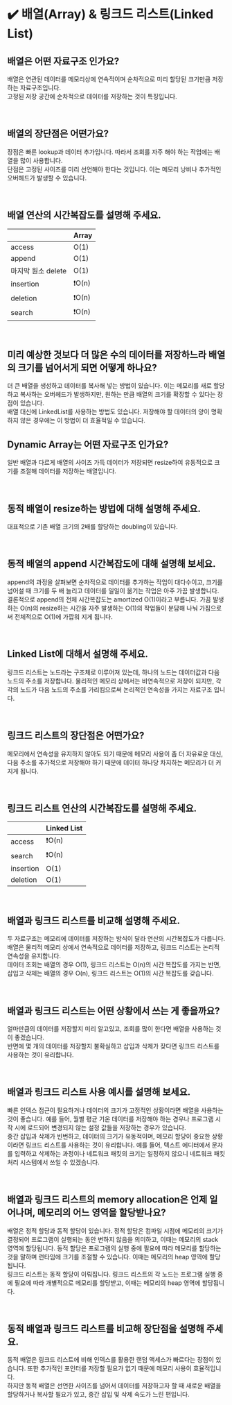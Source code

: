 # ✔️ 배열(Array) & 링크드 리스트(Linked List)

## 배열은 어떤 자료구조 인가요?
배열은 연관된 데이터를 메모리상에 연속적이며 순차적으로 미리 할당된 크기만큼 저장하는 자료구조입니다.<br>
고정된 저장 공간에 순차적으로 데이터를 저장하는 것이 특징입니다.

<br>

## 배열의 장단점은 어떤가요?
장점은 빠른 lookup과 데이터 추가입니다. 따라서 조회를 자주 해야 하는 작업에는 배열을 많이 사용합니다.<br>
단점은 고정된 사이즈를 미리 선언해야 한다는 것입니다. 이는 메모리 낭비나 추가적인 오버헤드가 발생할 수 있습니다.

<br>

## 배열 연산의 시간복잡도를 설명해 주세요.
|  | Array |
| --- | --- |
| access | O(1) |
| append | O(1) |
| 마지막 원소 delete | O(1) |
| insertion | ❗O(n) |
| deletion | ❗O(n) |
| search | ❗O(n) |

<br>

## 미리 예상한 것보다 더 많은 수의 데이터를 저장하느라 배열의 크기를 넘어서게 되면 어떻게 하나요?
더 큰 배열을 생성하고 데이터를 복사해 넣는 방법이 있습니다. 
이는 메모리를 새로 할당하고 복사하는 오버헤드가 발생하지만, 원하는 만큼 배열의 크기를 확장할 수 있다는 장점이 있습니다.<br>
배열 대신에 LinkedList를 사용하는 방법도 있습니다. 저장해야 할 데이터의 양이 명확하지 않은 경우에는 이 방법이 더 효율적일 수 있습니다.

## Dynamic Array는 어떤 자료구조 인가요?
일반 배열과 다르게 배열의 사이즈 가득 데이터가 저장되면 resize하여 유동적으로 크기를 조절해 데이터를 저장하는 배열입니다.

<br>

## 동적 배열이 resize하는 방법에 대해 설명해 주세요.
대표적으로 기존 배열 크기의 2배를 할당하는 doubling이 있습니다.

<br>

## 동적 배열의 append 시간복잡도에 대해 설명해 보세요.
append의 과정을 살펴보면 순차적으로 데이터를 추가하는 작업이 대다수이고,
크기를 넘어설 때 크기를 두 배 늘리고 데이터를 일일이 옮기는 작업은 아주 가끔 발생합니다.<br>
결론적으로 append의 전체 시간복잡도는 amortized O(1)이라고 부릅니다.
가끔 발생하는 O(n)의 resize하는 시간을 자주 발생하는 O(1)의 작업들이 분담해 나눠 가짐으로써 전체적으로 O(1)에 가깝워 지게 됩니다.

<br>

## Linked List에 대해서 설명해 주세요.
링크드 리스트는 노드라는 구조체로 이루어져 있는데, 하나의 노드는 데이터값과 다음 노드의 주소를 저장합니다.
물리적인 메모리 상에서는 비연속적으로 저장이 되지만, 각각의 노드가 다음 노드의 주소를 가리킴으로써 논리적인 연속성을 가지는 자료구조 입니다.

<br>

## 링크드 리스트의 장단점은 어떤가요?
메모리에서 연속성을 유지하지 않아도 되기 때문에 메모리 사용이 좀 더 자유로운 대신, 
다음 주소를 추가적으로 저장해야 하기 때문에 데이터 하나당 차지하는 메모리가 더 커지게 됩니다.

<br>

## 링크드 리스트 연산의 시간복잡도를 설명해 주세요.
|  | Linked List |
| --- | --- |
| access | ❗O(n) |
| search | ❗O(n) |
| insertion | O(1) |
| deletion | O(1) |

<br>

## 배열과 링크드 리스트를 비교해 설명해 주세요.
두 자료구조는 메모리에 데이터를 저장하는 방식이 달라 연산의 시간복잡도가 다릅니다.<br>
배열은 물리적 메모리 상에서 연속적으로 데이터를 저장하고,
링크드 리스트는 논리적 연속성을 유지합니다.<br>
데이터 조회는 배열의 경우 O(1), 링크드 리스트는 O(n)의 시간 복잡도를 가지는 반면, 
삽입고 삭제는 배열의 경우 O(n), 링크드 리스트는 O(1)의 시간 복잡도를 갖습니다.

<br>

## 배열과 링크드 리스트는 어떤 상황에서 쓰는 게 좋을까요?
얼마만큼의 데이터를 저장할지 미리 알고있고, 조회를 많이 한다면 배열을 사용하는 것이 좋겠습니다.<br>
반면에 몇 개의 데이터를 저장할지 불확실하고 삽입과 삭제가 잦다면 링크드 리스트를 사용하는 것이 유리합니다.

<br>

## 배열과 링크드 리스트 사용 예시를 설명해 보세요.
빠른 인덱스 접근이 필요하거나 데이터의 크기가 고정적인 상황이라면 배열을 사용하는 것이 좋습니다.
예를 들어, 월별 평균 기온 데이터를 저장해야 하는 경우나 프로그램 시작 시에 로드되어 변경되지 않는 설정 값들을 저장하는 경우가 있습니다.<br>
중간 삽입과 삭제가 빈번하고, 데이터의 크기가 유동적이며, 메모리 할당이 중요한 상황이라면 링크드 리스트를 사용하는 것이 유리합니다.
예를 들어, 텍스트 에디터에서 문자를 입력하고 삭제하는 과정이나 
네트워크 패킷의 크기는 일정하지 않으니 네트워크 패킷 처리 시스템에서 쓰일 수 있겠습니다.

<br>

## 배열과 링크드 리스트의 memory allocation은 언제 일어나며, 메모리의 어느 영역을 할당받나요?
배열은 정적 할당과 동적 할당이 있습니다.
정적 할당은 컴파일 시점에 메모리의 크기가 결정되어 프로그램이 실행되는 동안 변하지 않음을 의미하고, 이때는 메모리의 stack 영역에 할당됩니다.
동적 할당은 프로그램의 실행 중에 필요에 따라 메모리를 할당하는 것을 말하며 런타임에 크기를 조절할 수 있습니다. 이때는 메모리의 heap 영역에 할당됩니다.<br>
링크드 리스트는 동적 할당이 이뤄집니다.
링크드 리스트의 각 노드는 프로그램 실행 중에 필요에 따라 개별적으로 메모리를 할당받고, 이때는 메모리의 heap 영역에 할당됩니다.

<br>

## 동적 배열과 링크드 리스트를 비교해 장단점을 설명해 주세요.
동적 배열은 링크드 리스트에 비해 인덱스를 활용한 랜덤 액세스가 빠르다는 장점이 있습니다. 
또한 추가적인 포인터를 저장할 필요가 없기 때문에 메모리 사용이 효율적입니다.<br>
하지만 동적 배열은 선언한 사이즈를 넘어서 데이터를 저장하고자 할 때 새로운 배열을 할당하거나 복사할 필요가 있고,
중간 삽입 및 삭제 속도가 느린 편입니다.
